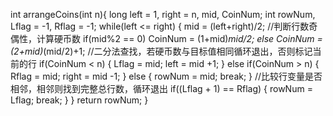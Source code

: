 int arrangeCoins(int n){
    long left = 1, right = n, mid, CoinNum;
    int rowNum, Lflag = -1, Rflag = -1;
    while(left <= right)
    {
        mid = (left+right)/2;
        //判断行数奇偶性，计算硬币数
        if(mid%2 == 0)
            CoinNum = (1+mid)*mid/2;
        else
            CoinNum = (2+mid)*(mid/2)+1;
        //二分法查找，若硬币数与目标值相同循环退出，否则标记当前的行
        if(CoinNum < n)
        {
            Lflag = mid;
            left = mid +1;
        }
        else if(CoinNum > n)
        {
            Rflag = mid;
            right = mid -1;
        }
        else
        {
            rowNum = mid;
            break;
        }
        //比较行变量是否相邻，相邻则找到完整总行数，循环退出
        if((Lflag + 1) == Rflag)
        {
            rowNum = Lflag;
            break;
        }
    }
    return rowNum;
}

